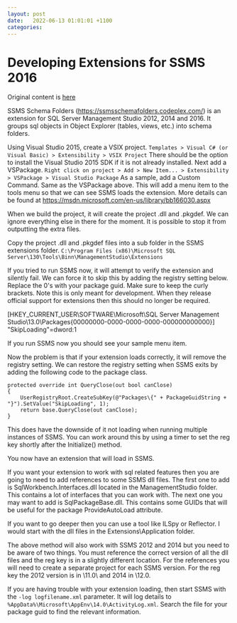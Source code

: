 ```yaml
---
layout: post
date:   2022-06-13 01:01:01 +1100
categories: 
---
```


Developing Extensions for SSMS 2016
===================================
Original content is [here](https://www.sqlservercentral.com/Forums/Topic1802009-3740-1.aspx)

SSMS Schema Folders (https://ssmsschemafolders.codeplex.com/) is an extension for SQL Server Management Studio 2012, 2014 and 2016. It groups sql objects in Object Explorer (tables, views, etc.) into schema folders.

Using Visual Studio 2015, create a VSIX project. `Templates > Visual C# (or Visual Basic) > Extensibility > VSIX Project`
There should be the option to install the Visual Studio 2015 SDK if it is not already installed.
Next add a VSPackage. `Right click on project > Add > New Item... > Extensibility > VSPackage > Visual Studio Package`
As a sample, add a Custom Command. Same as the VSPackage above. This will add a menu item to the tools menu so that we can see SSMS loads the extension.
More details can be found at https://msdn.microsoft.com/en-us/library/bb166030.aspx

When we build the project, it will create the project .dll and .pkgdef. We can ignore everything else in there for the moment. It is possible to stop it from outputting the extra files.

Copy the project .dll and .pkgdef files into a sub folder in the SSMS extensions folder. `C:\Program Files (x86)\Microsoft SQL Server\130\Tools\Binn\ManagementStudio\Extensions`

If you tried to run SSMS now, it will attempt to verify the extension and silently fail. We can force it to skip this by adding the registry setting below. Replace the 0's with your package guid. Make sure to keep the curly brackets.
Note this is only meant for development. When they release official support for extensions then this should no longer be required.

[HKEY_CURRENT_USER\SOFTWARE\Microsoft\SQL Server Management Studio\13.0\Packages\{00000000-0000-0000-0000-000000000000}]
"SkipLoading"=dword:1

If you run SSMS now you should see your sample menu item.

Now the problem is that if your extension loads correctly, it will remove the registry setting. We can restore the registry setting when SSMS exits by adding the following code to the package class.

```
protected override int QueryClose(out bool canClose)
{
    UserRegistryRoot.CreateSubKey(@"Packages\{" + PackageGuidString + "}").SetValue("SkipLoading", 1);
    return base.QueryClose(out canClose);
}
```

This does have the downside of it not loading when running multiple instances of SSMS. You can work around this by using a timer to set the reg key shortly after the Initialize() method.

You now have an extension that will load in SSMS.

If you want your extension to work with sql related features then you are going to need to add references to some SSMS dll files. The first one to add is SqlWorkbench.Interfaces.dll located in the ManagementStudio folder. This contains a lot of interfaces that you can work with. The next one you may want to add is SqlPackageBase.dll. This contains some GUIDs that will be useful for the package ProvideAutoLoad attribute.

If you want to go deeper then you can use a tool like ILSpy or Reflector. I would start with the dll files in the Extensions\Application folder.

The above method will also work with SSMS 2012 and 2014 but you need to be aware of two things. You must reference the correct version of all the dll files and the reg key is in a slightly different location.
For the references you will need to create a separate project for each SSMS version.
For the reg key the 2012 version is in \11.0\ and 2014 in \12.0\.

If you are having trouble with your extension loading, then start SSMS with the `-log logfilename.xml` parameter. It will log details to `%AppData%\Microsoft\AppEnv\14.0\ActivityLog.xml`. Search the file for your package guid to find the relevant information.

